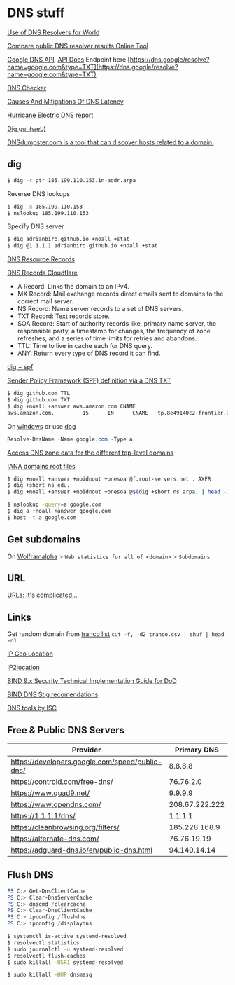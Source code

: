 # DNS stuff

[Use of DNS Resolvers for World](https://stats.labs.apnic.net/rvrs)

[Compare public DNS resolver results Online Tool](https://www.netmeister.org/puddy/)

[Google DNS API](https://dns.google/query?name=github.com&rr_type=SOA&ecs=), [API Docs](https://developers.google.com/speed/public-dns/docs/doh/json#edns) Endpoint here [https://dns.google/resolve?name=google.com&type=TXT](https://dns.google/resolve?name=google.com&type=TXT)

[DNS Checker](https://dnschecker.org/all-dns-records-of-domain.php?query=google.com&rtype=AAAA&dns=google)

[Causes And Mitigations Of DNS Latency](https://developers.google.com/speed/public-dns/docs/performance#introduction_causes_and_mitigations_of_dns_latency)

[Hurricane Electric DNS report](https://bgp.he.net/dns/)

[Dig gui (web)](https://www.diggui.com/)

[DNSdumpster.com is a tool that can discover hosts related to a domain.](https://dnsdumpster.com/)
## dig
```sh
$ dig -r ptr 185.199.110.153.in-addr.arpa
```
Reverse DNS lookups
```sh
$ dig -x 185.199.110.153
$ nslookup 185.199.110.153
```
Specify DNS server
```sh
$ dig adrianbiro.github.io +noall +stat
$ dig @1.1.1.1 adrianbiro.github.io +noall +stat
```
[DNS Resource Records](https://www.netmeister.org/blog/dns-rrs.html)

[DNS Records Cloudflare](https://www.cloudflare.com/learning/dns/dns-records/)

* A Record: Links the domain to an IPv4.
* MX Record: Mail exchange records direct emails sent to domains to the correct mail server.
* NS Record: Name server records to a set of DNS servers.
* TXT Record: Text records store. 
* SOA Record: Start of authority records like, primary name server, the responsible party, a timestamp for changes, the frequency of zone refreshes, and a series of time limits for retries and abandons.
* TTL: Time to live in cache each for DNS query. 
* ANY: Return every type of DNS record it can find.

[dig + spf](https://www.netmeister.org/blog/spf.html)

[Sender Policy Framework (SPF) definition via a DNS TXT](https://github.com/jschauma/spf)
```sh
$ dig github.com TTL
$ dig github.com TXT
$ dig +noall +answer aws.amazon.com CNAME
aws.amazon.com.         15      IN      CNAME   tp.8e49140c2-frontier.amazon.com.
```
On [windows](https://learn.microsoft.com/en-us/powershell/module/dnsclient/resolve-dnsname?view=windowsserver2022-ps) or use [dog](https://github.com/ogham/dog)
```powershell
Resolve-DnsName -Name google.com -Type a
```
[Access DNS zone data for the different top-level domains](https://github.com/jschauma/tld-zoneinfo)

[IANA domains root files](https://www.iana.org/domains/root/files)
```bash
$ dig +noall +answer +noidnout +onesoa @f.root-servers.net . AXFR
$ dig +short ns edu.
$ dig +noall +answer +noidnout +onesoa @$(dig +short ns arpa. | head -1) arpa AXFR
```
```sh
$ nslookup -query=a google.com
$ dig a +noall +answer google.com
$ host -t a google.com
```
## Get subdomains

On [Wolframalpha](https://www.wolframalpha.com/input?i=github.com) > `Web statistics for all of <domain>` > `Subdomains`


## URL
[URLs: It's complicated...](https://www.netmeister.org/blog/urls.html)

## Links

Get random domain from [tranco list](https://tranco-list.eu/) `cut -f, -d2 tranco.csv | shuf | head -n1`

[IP Geo Location](https://dnschecker.org/ip-location.php?ip=185.199.110.153)

[IP2location](https://www.ip2location.io/)

[BIND 9.x Security Technical Implementation Guide for DoD](https://www.stigviewer.com/stig/bind_9.x/)

[BIND DNS Stig recomendations](https://www.stigviewer.com/stig/bind_dns/)

[DNS tools by ISC](https://www.isc.org/dns-tools/#diagnostics)

## Free & Public DNS Servers

| Provider | Primary DNS | Secondary DNS |
| --- | --- | --- |
| https://developers.google.com/speed/public-dns/ | 8.8.8.8 | 8.8.4.4 |
| https://controld.com/free-dns/ | 76.76.2.0 | 76.76.10.0 |
| https://www.quad9.net/ | 9.9.9.9 | 149.112.112.112 |
| https://www.opendns.com/ | 208.67.222.222 | 208.67.220.220 |
| https://1.1.1.1/dns/ | 1.1.1.1 | 1.0.0.1 |
| https://cleanbrowsing.org/filters/ | 185.228.168.9 | 185.228.169.9 |
| https://alternate-dns.com/ | 76.76.19.19 | 76.223.122.150 |
| https://adguard-dns.io/en/public-dns.html | 94.140.14.14 | 94.140.15.15 |

## Flush DNS

```powershell
PS C:> Get-DnsClientCache
PS C:> Clear-DnsServerCache
PS C:> dnscmd /clearcache
PS C:> Clear-DnsClientCache
PS C:> ipconfig /flushdns
PS C:> ipconfig /displaydns
```

```sh
$ systemctl is-active systemd-resolved
$ resolvectl statistics
$ sudo journalctl -u systemd-resolved
$ resolvectl flush-caches 
$ sudo killall -USR1 systemd-resolved
```
```sh
$ sudo killall -HUP dnsmasq
```